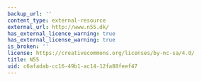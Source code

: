 ```yaml
---
backup_url: ''
content_type: external-resource
external_url: http://www.n55.dk/
has_external_licence_warning: true
has_external_license_warning: true
is_broken: ''
license: https://creativecommons.org/licenses/by-nc-sa/4.0/
title: N55
uid: c6afadab-cc16-49b1-ac14-12fa88feef47
---
```

